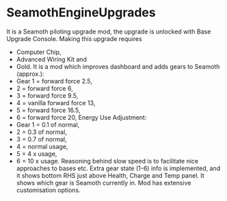 # SeamothEngineUpgrades

It is a Seamoth piloting upgrade mod, the upgrade is unlocked with Base Upgrade Console. Making this upgrade requires
- Computer Chip,
- Advanced Wiring Kit and
- Gold.
It is a mod which improves dashboard and adds gears to Seamoth (approx.):
- Gear 1 = forward force 2.5,
- 2 = forward force 6,
- 3 = forward force 9.5,
- 4 = vanilla forward force 13,
- 5 = forward force 16.5,
- 6 = forward force 20,
Energy Use Adjustment:
- Gear 1 = 0.1 of normal,
- 2 = 0.3 of normal,
- 3 = 0.7 of normal,
- 4 = normal usage,
- 5 = 4 x usage,
- 6 = 10 x usage.
Reasoning behind slow speed is to facilitate nice approaches to bases etc.
Extra gear state (1-6) info is implemented, and it shows bottom RHS just above Health, Charge and Temp panel. It shows which gear is Seamoth currently in. Mod has extensive customisation options.

